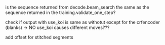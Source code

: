 is the sequence returned from decode.beam_search the same as the sequence returned in the training.validate_one_step?

check if output with use_koi is same as withotut except for the crfencoder (blanks) -> NO use_koi causes different moves???

add offset for stitched segments